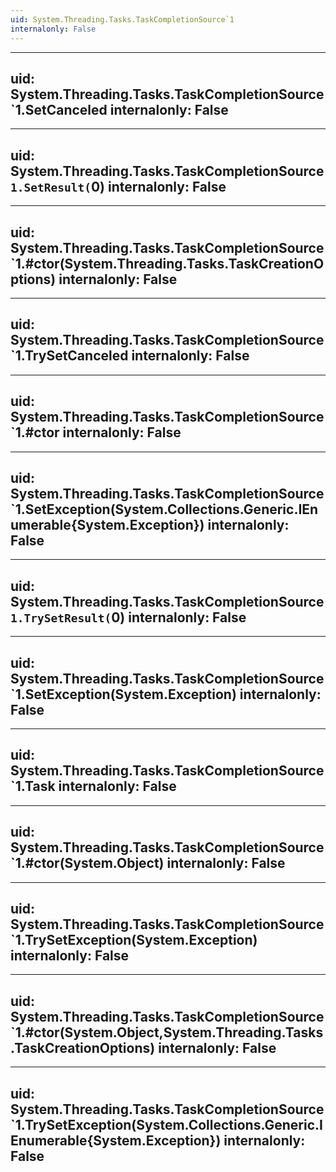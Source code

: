 ```yaml
---
uid: System.Threading.Tasks.TaskCompletionSource`1
internalonly: False
---
```


---
uid: System.Threading.Tasks.TaskCompletionSource`1.SetCanceled
internalonly: False
---

---
uid: System.Threading.Tasks.TaskCompletionSource`1.SetResult(`0)
internalonly: False
---

---
uid: System.Threading.Tasks.TaskCompletionSource`1.#ctor(System.Threading.Tasks.TaskCreationOptions)
internalonly: False
---

---
uid: System.Threading.Tasks.TaskCompletionSource`1.TrySetCanceled
internalonly: False
---

---
uid: System.Threading.Tasks.TaskCompletionSource`1.#ctor
internalonly: False
---

---
uid: System.Threading.Tasks.TaskCompletionSource`1.SetException(System.Collections.Generic.IEnumerable{System.Exception})
internalonly: False
---

---
uid: System.Threading.Tasks.TaskCompletionSource`1.TrySetResult(`0)
internalonly: False
---

---
uid: System.Threading.Tasks.TaskCompletionSource`1.SetException(System.Exception)
internalonly: False
---

---
uid: System.Threading.Tasks.TaskCompletionSource`1.Task
internalonly: False
---

---
uid: System.Threading.Tasks.TaskCompletionSource`1.#ctor(System.Object)
internalonly: False
---

---
uid: System.Threading.Tasks.TaskCompletionSource`1.TrySetException(System.Exception)
internalonly: False
---

---
uid: System.Threading.Tasks.TaskCompletionSource`1.#ctor(System.Object,System.Threading.Tasks.TaskCreationOptions)
internalonly: False
---

---
uid: System.Threading.Tasks.TaskCompletionSource`1.TrySetException(System.Collections.Generic.IEnumerable{System.Exception})
internalonly: False
---
